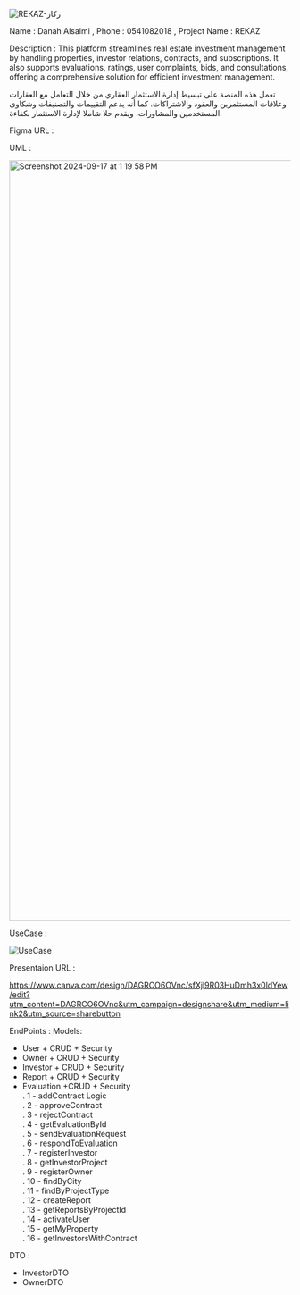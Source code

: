 

  ![REKAZ-رِكاز](https://github.com/user-attachments/assets/64d26d4d-fee9-4aff-90e1-7d286783c5e7)



Name : Danah Alsalmi , Phone : 0541082018 , Project Name : REKAZ

Description :  This platform streamlines real estate investment management by handling properties, investor relations, contracts, and subscriptions. It also supports evaluations, ratings, user complaints, bids, and consultations, offering a comprehensive solution for efficient investment management.

تعمل هذه المنصة على تبسيط إدارة الاستثمار العقاري من خلال التعامل مع العقارات وعلاقات المستثمرين والعقود والاشتراكات. كما أنه يدعم التقييمات والتصنيفات وشكاوى المستخدمين والمشاورات، ويقدم حلا شاملا لإدارة الاستثمار بكفاءة.

Figma URL : 

UML :

<img width="1361" alt="Screenshot 2024-09-17 at 1 19 58 PM" src="https://github.com/user-attachments/assets/346418bc-bbbb-475c-91a3-ef26cf421813">

UseCase :

![UseCase](https://github.com/user-attachments/assets/f39784cb-16f7-4c9b-8595-cf01f109c510)


Presentaion URL :  

https://www.canva.com/design/DAGRCO6OVnc/sfXjl9R03HuDmh3x0ldYew/edit?utm_content=DAGRCO6OVnc&utm_campaign=designshare&utm_medium=link2&utm_source=sharebutton


EndPoints :
Models:
  - User + CRUD + Security
  - Owner + CRUD + Security
  - Investor + CRUD + Security
  - Report + CRUD + Security
  - Evaluation +CRUD + Security<br/>
. 1 - addContract Logic  <br/>
. 2 - approveContract <br/>
. 3 - rejectContract <br/>
. 4 - getEvaluationById <br/>
. 5 - sendEvaluationRequest <br/>
. 6 - respondToEvaluation <br/>
. 7 - registerInvestor <br/>
. 8 - getInvestorProject <br/>
. 9 - registerOwner <br/>
. 10 - findByCity <br/>
. 11 - findByProjectType <br/>
. 12 - createReport <br/>
. 13 - getReportsByProjectId <br/>
. 14 - activateUser <br/>
. 15 - getMyProperty <br/>
. 16 - getInvestorsWithContract <br/>


DTO :
  - InvestorDTO
  - OwnerDTO





